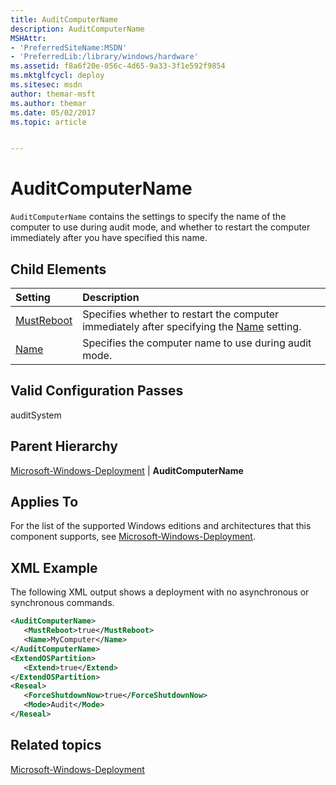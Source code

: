 ```yaml
---
title: AuditComputerName
description: AuditComputerName
MSHAttr:
- 'PreferredSiteName:MSDN'
- 'PreferredLib:/library/windows/hardware'
ms.assetid: f8a6f20e-056c-4d65-9a33-3f1e592f9854
ms.mktglfcycl: deploy
ms.sitesec: msdn
author: themar-msft
ms.author: themar
ms.date: 05/02/2017
ms.topic: article


---
```

# AuditComputerName

`AuditComputerName` contains the settings to specify the name of the computer to use during audit mode, and whether to restart the computer immediately after you have specified this name.

## Child Elements

| Setting                 | Description                                                                           |
|:------------------------|:--------------------------------------------------------------------------------------|
| [MustReboot](microsoft-windows-deployment-auditcomputername-mustreboot.md) | Specifies whether to restart the computer immediately after specifying the [Name](microsoft-windows-deployment-auditcomputername-name.md) setting. |
| [Name](microsoft-windows-deployment-auditcomputername-name.md) | Specifies the computer name to use during audit mode. |

## Valid Configuration Passes

auditSystem

## Parent Hierarchy

[Microsoft-Windows-Deployment](microsoft-windows-deployment.md) | **AuditComputerName**

## Applies To

For the list of the supported Windows editions and architectures that this component supports, see [Microsoft-Windows-Deployment](microsoft-windows-deployment.md).

## XML Example

The following XML output shows a deployment with no asynchronous or synchronous commands.

```XML
<AuditComputerName>
   <MustReboot>true</MustReboot>
   <Name>MyComputer</Name>
</AuditComputerName>
<ExtendOSPartition>
   <Extend>true</Extend>
</ExtendOSPartition>
<Reseal>
   <ForceShutdownNow>true</ForceShutdownNow>
   <Mode>Audit</Mode>
</Reseal>
```

## Related topics

[Microsoft-Windows-Deployment](microsoft-windows-deployment.md)
